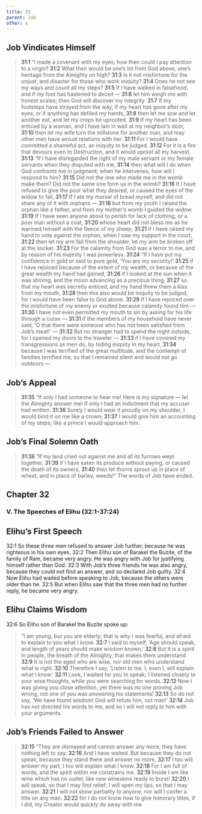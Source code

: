 ```yaml
---
title: 31
parent: Job
other: x
---
```



## Job Vindicates Himself 

> <a name="31:1">31:1</a> “I made a covenant with my eyes;
> how then could I pay attention to a virgin?
> <a name="31:2">31:2</a> What then would be one’s lot from God above,
> one’s heritage from the Almighty on high?
> <a name="31:3">31:3</a> Is it not misfortune for the unjust,
> and disaster for those who work iniquity?
> <a name="31:4">31:4</a> Does he not see my ways
> and count all my steps?
> <a name="31:5">31:5</a> If I have walked in falsehood,
> and if my foot has hastened to deceit — 
> <a name="31:6">31:6</a> let him weigh me with honest scales;
> then God will discover my integrity.
> <a name="31:7">31:7</a> If my footsteps have strayed from the way,
> if my heart has gone after my eyes,
> or if anything has defiled my hands,
> <a name="31:8">31:8</a> then let me sow and let another eat,
> and let my crops be uprooted.
> <a name="31:9">31:9</a> If my heart has been enticed by a woman,
> and I have lain in wait at my neighbor’s door,
> <a name="31:10">31:10</a> then let my wife turn the millstone for another man,
> and may other men have sexual relations with her.
> <a name="31:11">31:11</a> For I would have committed a shameful act,
> an iniquity to be judged.
> <a name="31:12">31:12</a> For it is a fire that devours even to Destruction,
> and it would uproot all my harvest.
> <a name="31:13">31:13</a> “If I have disregarded the right of my male servant
> or my female servants
> when they disputed with me,
> <a name="31:14">31:14</a> then what will I do when God confronts me in judgment;
> when he intervenes,
> how will I respond to him?
> <a name="31:15">31:15</a> Did not the one who made me in the womb make them?
> Did not the same one form us in the womb?
> <a name="31:16">31:16</a> If I have refused to give the poor what they desired,
> or caused the eyes of the widow to fail,
> <a name="31:17">31:17</a> If I ate my morsel of bread myself,
> and did not share any of it with orphans — 
> <a name="31:18">31:18</a> but from my youth I raised the orphan like a father,
> and from my mother’s womb
> I guided the widow.
> <a name="31:19">31:19</a> If I have seen anyone about to perish for lack of clothing,
> or a poor man without a coat,
> <a name="31:20">31:20</a> whose heart did not bless me
> as he warmed himself with the fleece of my sheep,
> <a name="31:21">31:21</a> if I have raised my hand to vote against the orphan,
> when I saw my support in the court,
> <a name="31:22">31:22</a> then let my arm fall from the shoulder,
> let my arm be broken off at the socket.
> <a name="31:23">31:23</a> For the calamity from God was a terror to me,
> and by reason of his majesty I was powerless.
> <a name="31:24">31:24</a> “If I have put my confidence in gold
> or said to pure gold,
> ‘You are my security!’
> <a name="31:25">31:25</a> if I have rejoiced because of the extent of my wealth,
> or because of the great wealth my hand had gained,
> <a name="31:26">31:26</a> if I looked at the sun when it was shining,
> and the moon advancing as a precious thing,
> <a name="31:27">31:27</a> so that my heart was secretly enticed,
> and my hand threw them a kiss from my mouth,
> <a name="31:28">31:28</a> then this also would be iniquity to be judged,
> for I would have been false to God above.
> <a name="31:29">31:29</a> If I have rejoiced over the misfortune of my enemy
> or exulted because calamity found him — 
> <a name="31:30">31:30</a> I have not even permitted my mouth to sin
> by asking for his life through a curse — 
> <a name="31:31">31:31</a> if the members of my household have never said,
> ‘O that there were someone
> who has not been satisfied from Job’s meat!’ — 
> <a name="31:32">31:32</a> But no stranger had to spend the night outside,
> for I opened my doors to the traveler — 
> <a name="31:33">31:33</a> if I have covered my transgressions as men do,
> by hiding iniquity in my heart,
> <a name="31:34">31:34</a> because I was terrified of the great multitude,
> and the contempt of families terrified me,
> so that I remained silent
> and would not go outdoors — 

## Job’s Appeal

> <a name="31:35">31:35</a> “If only I had someone to hear me!
> Here is my signature — 
> let the Almighty answer me!
> If only I had an indictment
> that my accuser had written.
> <a name="31:36">31:36</a> Surely I would wear it proudly on my shoulder,
> I would bind it on me like a crown;
> <a name="31:37">31:37</a> I would give him an accounting of my steps;
> like a prince I would approach him.

## Job’s Final Solemn Oath

> <a name="31:38">31:38</a> “If my land cried out against me
> and all its furrows wept together,
> <a name="31:39">31:39</a> if I have eaten its produce without paying,
> or caused the death of its owners,
> <a name="31:40">31:40</a> then let thorns sprout up in place of wheat,
> and in place of barley, weeds!”
> The words of Job have ended.

## Chapter 32

### V. The Speeches of Elihu (<a>32:1-37:24</a>)

## Elihu’s First Speech 

<a name="32:1">32:1</a> So these three men refused to answer Job further, because he was righteous in his own eyes. <a name="32:2">32:2</a> Then Elihu son of Barakel the Buzite, of the family of Ram, became very angry. He was angry with Job for justifying himself rather than God. <a name="32:3">32:3</a> With Job’s three friends he was also angry, because they could not find an answer, and so declared Job guilty. <a name="32:4">32:4</a> Now Elihu had waited before speaking to Job, because the others were older than he. <a name="32:5">32:5</a> But when Elihu saw that the three men had no further reply, he became very angry.

## Elihu Claims Wisdom

<a name="32:6">32:6</a> So Elihu son of Barakel the Buzite spoke up:

> “I am young, but you are elderly;
> that is why I was fearful,
> and afraid to explain to you what I know.
> <a name="32:7">32:7</a> I said to myself, ‘Age should speak,
> and length of years should make wisdom known.’
> <a name="32:8">32:8</a> But it is a spirit in people,
> the breath of the Almighty,
> that makes them understand.
> <a name="32:9">32:9</a> It is not the aged who are wise,
> nor old men who understand what is right.
> <a name="32:10">32:10</a> Therefore I say, ‘Listen to me.
> I, even I, will explain what I know.’
> <a name="32:11">32:11</a> Look, I waited for you to speak;
> I listened closely to your wise thoughts, while you were searching for words.
> <a name="32:12">32:12</a> Now I was giving you close attention,
> yet there was no one proving Job wrong,
> not one of you was answering his statements!
> <a name="32:13">32:13</a> So do not say, ‘We have found wisdom!
> God will refute him, not man!’
> <a name="32:14">32:14</a> Job has not directed his words to me,
> and so I will not reply to him with your arguments.

## Job’s Friends Failed to Answer

> <a name="32:15">32:15</a> “They are dismayed and cannot answer any more;
> they have nothing left to say.
> <a name="32:16">32:16</a> And I have waited. But because they do not speak,
> because they stand there and answer no more,
> <a name="32:17">32:17</a> I too will answer my part,
> I too will explain what I know.
> <a name="32:18">32:18</a> For I am full of words,
> and the spirit within me constrains me.
> <a name="32:19">32:19</a> Inside I am like wine which has no outlet,
> like new wineskins ready to burst!
> <a name="32:20">32:20</a> I will speak, so that I may find relief;
> I will open my lips, so that I may answer.
> <a name="32:21">32:21</a> I will not show partiality to anyone,
> nor will I confer a title on any man.
> <a name="32:22">32:22</a> for I do not know how to give honorary titles,
> if I did, my Creator would quickly do away with me.